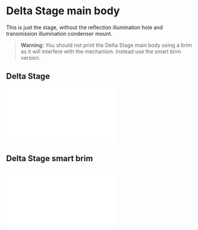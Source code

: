 # Delta Stage main body

This is just the stage, without the reflection illumination hole and transmission illumination condenser mount.

> **Warning:** You should not print the Delta Stage main body using a brim as it will interfere with the mechanism.  Instead use the smart brim version.

## Delta Stage

![Delta Stage](../models/delta_stage.stl)

## Delta Stage smart brim

![Delta Stage smart brim](../models/delta_stage_smart_brim.stl)
